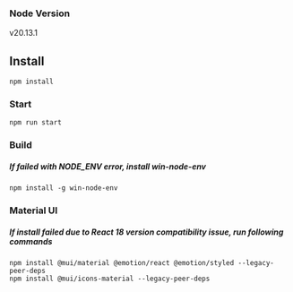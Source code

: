 ### Node Version

v20.13.1

## Install
```npm install```

### Start

```npm run start```

### Build

##### If failed with NODE_ENV error, install win-node-env

```npm install -g win-node-env```

### Material UI

##### If install failed due to React 18 version compatibility issue, run following commands

```
npm install @mui/material @emotion/react @emotion/styled --legacy-peer-deps
npm install @mui/icons-material --legacy-peer-deps
```
